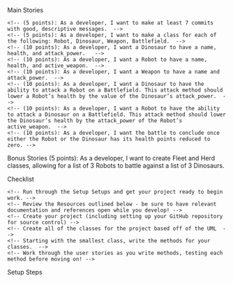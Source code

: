 Main Stories
 
    <!-- (5 points): As a developer, I want to make at least 7 commits with good, descriptive messages.  -->
    <!-- (5 points): As a developer, I want to make a class for each of the following: Robot, Dinosaur, Weapon, Battlefield.  -->
    <!-- (10 points): As a developer, I want a Dinosaur to have a name, health, and attack_power.   -->
    <!-- (10 points): As a developer, I want a Robot to have a name, health, and active_weapon.  -->
    <!-- (10 points): As a developer, I want a Weapon to have a name and attack_power.  -->
    <!-- (10 points): As a developer, I want a Dinosaur to have the ability to attack a Robot on a Battlefield. This attack method should lower a Robot’s health by the value of the Dinosaur’s attack_power.  -->
    <!-- (10 points): As a developer, I want a Robot to have the ability to attack a Dinosaur on a Battlefield. This attack method should lower the Dinosaur’s health by the attack_power of the Robot’s active_weapon.  -->
    <!-- (10 points): As a developer, I want the battle to conclude once either the Robot or the Dinosaur has its health points reduced to zero. -->
 
Bonus Stories
    <!-- (5 points): As a developer, I want to choose from a List of 3 possible weapons before a robot makes an attack.  -->
    (5 points): As a developer, I want to create Fleet and Herd classes, allowing for a list of 3 Robots to battle against a list of 3 Dinosaurs.

Checklist

    <!-- Run through the Setup Setups and get your project ready to begin work. -->
    <!-- Review the Resources outlined below - be sure to have relevant documentation and references open while you develop! -->
    <!-- Create your project (including setting up your GitHub repository for source control) -->
    <!-- Create all of the classes for the project based off of the UML  -->
    <!-- Starting with the smallest class, write the methods for your classes.  -->
    <!-- Work through the user stories as you write methods, testing each method before moving on! -->
 
Setup Steps
    <!-- 1) Create a folder for your project, then create a GitHub repository for the project. -->
    <!-- 2) Clone down the repository to your computer and put the invisible .git folder inside your project folder (as well as the .gitignore and README). Make an initial commit. -->
    <!-- 3) Create a new file for each class on the UML, as well as a main.py file that will serve as the entry point of your application. -->
    <!-- 4) Begin working on the user stories by filling in your classes from smallest to large. Begin with the Weapon class, then move on to the Dinosaur class, then the Robot class.  -->
    <!-- 5) Finally, fill out the methods for your battle logic in the Battlefield class. You will only need to import the Dinosaur and Robot classes into the Battlefield class. -->
    <!-- 6) You will run the game by creating an object from the Battlefield class inside of main.py and calling the run_game method! -->

